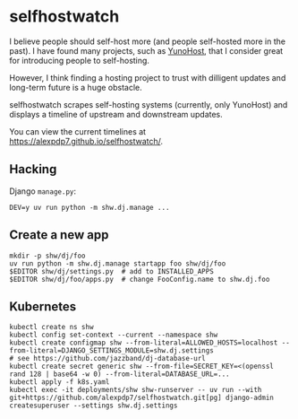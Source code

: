 # selfhostwatch

I believe people should self-host more (and people self-hosted more in the past).
I have found many projects, such as [YunoHost](https://yunohost.org/), that I consider great for introducing people to self-hosting.

However, I think finding a hosting project to trust with dilligent updates and long-term future is a huge obstacle.

selfhostwatch scrapes self-hosting systems (currently, only YunoHost) and displays a timeline of upstream and downstream updates.

You can view the current timelines at <https://alexpdp7.github.io/selfhostwatch/>.

## Hacking

Django `manage.py`:

```
DEV=y uv run python -m shw.dj.manage ...
```

## Create a new app

```
mkdir -p shw/dj/foo
uv run python -m shw.dj.manage startapp foo shw/dj/foo
$EDITOR shw/dj/settings.py  # add to INSTALLED_APPS
$EDITOR shw/dj/foo/apps.py  # change FooConfig.name to shw.dj.foo
```

## Kubernetes

```
kubectl create ns shw
kubectl config set-context --current --namespace shw
kubectl create configmap shw --from-literal=ALLOWED_HOSTS=localhost --from-literal=DJANGO_SETTINGS_MODULE=shw.dj.settings
# see https://github.com/jazzband/dj-database-url
kubectl create secret generic shw --from-file=SECRET_KEY=<(openssl rand 128 | base64 -w 0) --from-literal=DATABASE_URL=...
kubectl apply -f k8s.yaml
kubectl exec -it deployments/shw shw-runserver -- uv run --with git+https://github.com/alexpdp7/selfhostwatch.git[pg] django-admin createsuperuser --settings shw.dj.settings
```
